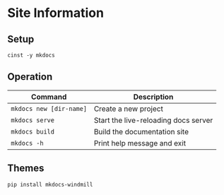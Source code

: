 # Site Information

## Setup

`cinst -y mkdocs`

## Operation
|Command|Description|
|--|--|
|`mkdocs new [dir-name]`|Create a new project|
|`mkdocs serve`|Start the live-reloading docs server|
|`mkdocs build`|Build the documentation site|
|`mkdocs -h`|Print help message and exit|

## Themes

```
pip install mkdocs-windmill
```